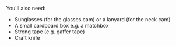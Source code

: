 You'll also need:

- Sunglasses (for the glasses cam) or a lanyard (for the neck cam)
- A small cardboard box e.g. a matchbox
- Strong tape (e.g. gaffer tape)
- Craft knife
